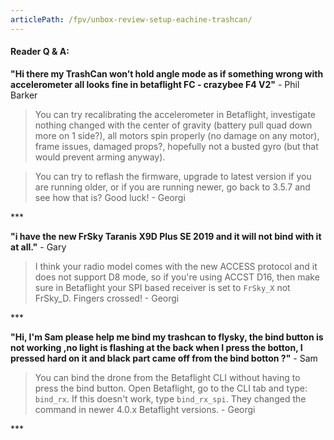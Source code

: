 ```yaml
---
articlePath: /fpv/unbox-review-setup-eachine-trashcan/
---
```


#### Reader Q & A:

**"Hi there my TrashCan won’t hold angle mode as if something wrong with accelerometer all looks fine in betaflight FC - crazybee F4 V2"** - Phil Barker

> You can try recalibrating the accelerometer in Betaflight, investigate nothing changed with the center of gravity (battery pull quad down more on 1 side?), all motors spin properly (no damage on any motor), frame issues, damaged props?, hopefully not a busted gyro (but that would prevent arming anyway).

> You can try to reflash the firmware, upgrade to latest version if you are running older, or if you are running newer, go back to 3.5.7 and see how that is? Good luck! - Georgi

\*\*\*

**"i have the new FrSky Taranis X9D Plus SE 2019 and it will not bind with it at all."** - Gary

> I think your radio model comes with the new ACCESS protocol and it does not support D8 mode, so if you're using ACCST D16, then make sure in Betaflight your SPI based receiver is set to `FrSky_X` not FrSky_D. Fingers crossed! - Georgi

\*\*\*

**"Hi, I'm Sam please help me bind my trashcan to flysky, the bind button is not working ,no light is flashing at the back when I press the botton, I pressed hard on it and black part came off from the bind botton ?"** - Sam

> You can bind the drone from the Betaflight CLI without having to press the bind button. Open Betaflight, go to the CLI tab and type: `bind_rx`. If this doesn't work, type `bind_rx_spi`. They changed the command in newer 4.0.x Betaflight versions. - Georgi

\*\*\*
